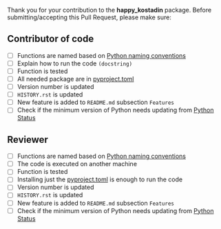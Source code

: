 Thank you for your contribution to the **happy_kostadin** package.
Before submitting/accepting this Pull Request, please make sure:

## Contributor of code

- [ ] Functions are named based on [Python naming conventions](https://visualgit.readthedocs.io/en/latest/pages/naming_convention.html)
- [ ] Explain how to run the code `(docstring)`
- [ ] Function is tested
- [ ] All needed package are in [pyproject.toml](pyproject.toml)
- [ ] Version number is updated
- [ ] `HISTORY.rst` is updated
- [ ] New feature is added to `README.md` subsection `Features`
- [ ] Check if the minimum version of Python needs updating from [Python Status](https://devguide.python.org/versions/)

## Reviewer

- [ ] Functions are named based on [Python naming conventions](https://visualgit.readthedocs.io/en/latest/pages/naming_convention.html)
- [ ] The code is executed on another machine
- [ ] Function is tested
- [ ] Installing just the [pyproject.toml](pyproject.toml) is enough to run the code
- [ ] Version number is updated
- [ ] `HISTORY.rst` is updated
- [ ] New feature is added to `README.md` subsection `Features`
- [ ] Check if the minimum version of Python needs updating from [Python Status](https://devguide.python.org/versions/)
